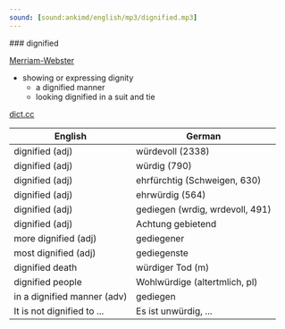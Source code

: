 ```yaml
---
sound: [sound:ankimd/english/mp3/dignified.mp3]
---
```


\### dignified

[Merriam-Webster](https://www.merriam-webster.com/dictionary/dignified)

- showing or expressing dignity
    - a dignified manner
    - looking dignified in a suit and tie

[dict.cc](https://www.dict.cc/dignified)

| English        | German       |
| -------------- | ------------ |
| dignified (adj) | würdevoll (2338) |
| dignified (adj) | würdig (790) |
| dignified (adj) | ehrfürchtig (Schweigen, 630) |
| dignified (adj) | ehrwürdig (564) |
| dignified (adj) | gediegen (wrdig, wrdevoll, 491) |
| dignified (adj) | Achtung gebietend |
| more dignified (adj) | gediegener |
| most dignified (adj) | gediegenste |
| dignified death | würdiger Tod (m) |
| dignified people | Wohlwürdige (altertmlich, pl) |
| in a dignified manner (adv) | gediegen |
| It is not dignified to ... | Es ist unwürdig, ... |
